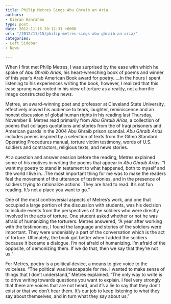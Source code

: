 ```yaml
---
title: Philip Metres Sings Abu Ghraib an Aria
authors:
- Kieran Hanrahan
type: post
date: 2012-11-15 20:12:31 +0000
url: "/2012/11/15/philip-metres-sings-abu-ghraib-an-aria/"
categories:
- Left Sidebar
- News

---
```

When I first met Philip Metres, I was surprised by the ease with which he spoke of _Abu Ghraib Arias,_ his heart-wrenching book of poems and winner of this year’s Arab American Book award for poetry. __In the hours I spent listening to his experiences writing the book, however, I realized that this ease sprung was rooted in his view of torture as a reality, not a horrific image constructed by the news.

Metres, an award-winning poet and professor at Cleveland State University, effectively moved his audience to tears, laughter, reminiscence and an honest discussion of global human rights in his reading last Thursday, November 8. Metres read primarily from _Abu Ghraib Arias_, a collection of poems that collages quotations and stories from the of Iraqi prisoners and American guards in the 2004 Abu Ghraib prison scandal. _Abu Ghraib_ _Arias_ includes poems inspired by a selection of texts from the Gitmo Standard Operating Procedures manual, torture victim testimony, words of U.S. soldiers and contractors, religious texts, and news stories.

At a question and answer session before the reading, Metres explained some of his motives in writing the poems that appear in _Abu Ghraib Arias_. “I want my poetry to stand in testament to what happened, both to myself and the world I live in…The most important thing for me was to make the readers feel the movement of the utterance of testimonies, and in the presence of soldiers trying to rationalize actions. They are hard to read. It’s not fun reading. It’s not a place you want to go.”

One of the most controversial aspects of Metres’s work, and one that occupied a large portion of the discussion with students, was his decision to include events from the perspectives of the soldiers who were directly involved in the acts of torture. One student asked whether or not he was afraid of humanizing the torturers. Metres answered, “A year after working with the testimonies, I found the language and stories of the soldiers were important. They were undeniably a part of the conversation which is the act of torture. Ultimately, the book got better when I added the soldiers because it became a dialogue. I’m not afraid of humanizing. I’m afraid of the opposite, of demonizing them. If we do that, then we say that they’re not us.”

For Metres, poetry is a political device, a means to give voice to the voiceless. “The political was inescapable for me. I wanted to make sense of things that I don’t understand,” Metres explained. “The only way to write is to drive writing towards questions you want to explain. I feel very strongly that there are voices that are not heard, and it’s a lie to say that they don’t exist or that we don’t hear them. It’s our job to keep listening to what they say about themselves, and in turn what they say about us.”